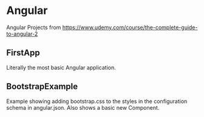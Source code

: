 # Angular
Angular Projects from https://www.udemy.com/course/the-complete-guide-to-angular-2

## FirstApp
Literally the most basic Angular application.

## BootstrapExample
Example showing adding bootstrap.css to the styles in the configuration schema in angular.json.
Also shows a basic new Component.
